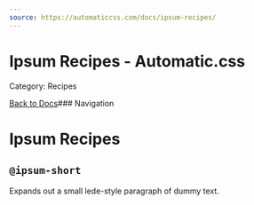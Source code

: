 ```yaml
---
source: https://automaticcss.com/docs/ipsum-recipes/
---
```


# Ipsum Recipes - Automatic.css

Category: Recipes

[Back to Docs](https://automaticcss.com/docs)### Navigation

# Ipsum Recipes

## `@ipsum-short`

Expands out a small lede-style paragraph of dummy text.

